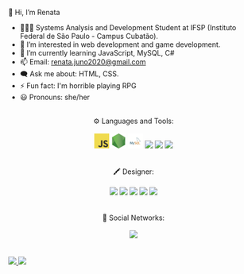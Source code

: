 👋 Hi, I’m Renata 
-   🙋🏾‍♀️ Systems Analysis and Development Student at IFSP (Instituto Federal de São Paulo - Campus Cubatão).
-   👀 I’m interested in web development and game development.
-   🌱 I’m currently learning JavaScript, MySQL, C#
-   📫 Email: renata.juno2020@gmail.com 
-   🗨  Ask me about: HTML, CSS. 
-   ⚡ Fun fact: I'm horrible playing RPG
-   😃 Pronouns: she/her
<br>

<div align = "center"> ⚙ Languages and Tools: 
<br>
<br>
<code><img height="30" src="https://raw.githubusercontent.com/github/explore/80688e429a7d4ef2fca1e82350fe8e3517d3494d/topics/javascript/javascript.png"></code>
<code><img height="30" src="https://raw.githubusercontent.com/github/explore/80688e429a7d4ef2fca1e82350fe8e3517d3494d/topics/nodejs/nodejs.png"></code>
<code><img height="30" src="https://raw.githubusercontent.com/github/explore/80688e429a7d4ef2fca1e82350fe8e3517d3494d/topics/mysql/mysql.png"></code>
<code><img height="30" src="https://cdn.jsdelivr.net/gh/devicons/devicon/icons/csharp/csharp-original.svg"></code>
<code><img height="30" src="https://cdn.jsdelivr.net/gh/devicons/devicon/icons/html5/html5-original.svg"></code>
<code><img height="30" src="https://cdn.jsdelivr.net/gh/devicons/devicon/icons/handlebars/handlebars-original.svg"></code> 
</div>
<br>
<br>

<div align = "center"> 🖍 Designer:
<br>
<br>
<code><img height="30" src="https://img.shields.io/badge/Adobe%20after%20affects-CF96FD?style=for-the-badge&logo=Adobe%20after%20effects&logoColor=393665"></code>
<code><img height="30" src="https://img.shields.io/badge/Adobe%20Illustrator-FF9A00?style=for-the-badge&logo=adobe%20illustrator&logoColor=white"></code>
<code><img height="30" src="https://img.shields.io/badge/Adobe%20Photoshop-31A8FF?style=for-the-badge&logo=Adobe%20Photoshop&logoColor=black"></code>
<code><img height="30" src="https://img.shields.io/badge/Adobe%20Premiere%20Pro-9999FF?style=for-the-badge&logo=Adobe%20Premiere%20Pro&logoColor=white"></code>
<code><img height="30" src="https://img.shields.io/badge/Canva-%2300C4CC.svg?&style=for-the-badge&logo=Canva&logoColor=white"></code>  
</div>  
<br>
<br>  

  <div align = "center"> 🦔 Social Networks:
    <br>
    <br>
   <code><a href="https://www.linkedin.com/in/renata-justiniano-novais-a362501a2/" target="_blank"><img height="30" src="https://img.shields.io/badge/LinkedIn-0077B5?style=for-the-badge&logo=linkedin&logoColor=white" target="_blank"></a></code>
  </div>  
<br>
<br>

<div align="left">
  <a href="https://github.com/rejuno">
  <img height="180em" src="https://github-readme-stats.vercel.app/api?username=rejuno&show_icons=true&theme=omni&include_all_commits=true&count_private=true"/>
  <img height="180em" src="https://github-readme-stats.vercel.app/api/top-langs/?username=rejuno&layout=compact&langs_count=7&theme=omni"/>
</div>

